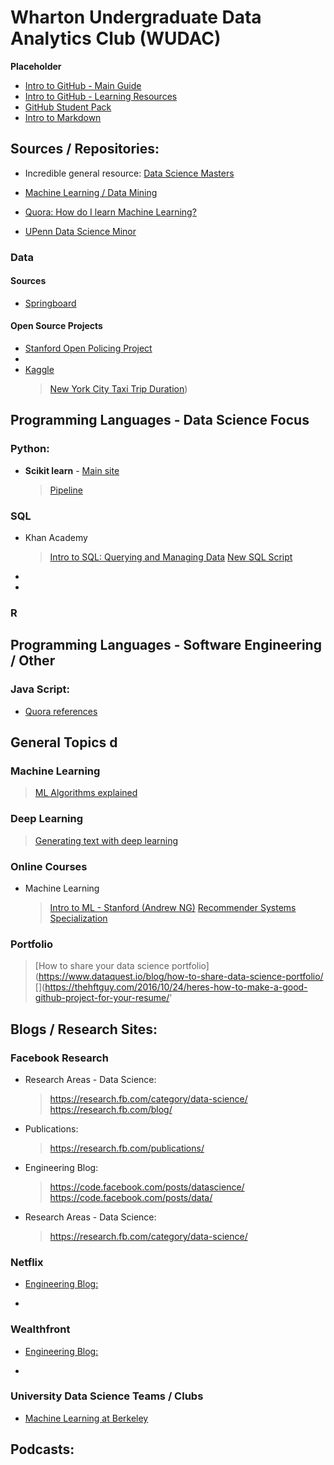 # Wharton Undergraduate Data Analytics Club (WUDAC)

**Placeholder**

- [Intro to GitHub - Main Guide](https://guides.github.com/activities/hello-world/)
- [Intro to GitHub - Learning Resources](https://help.github.com/articles/git-and-github-learning-resources/)
- [GitHub Student Pack](https://education.github.com/pack/offers)
- [Intro to Markdown](https://guides.github.com/features/mastering-markdown/)

## Sources / Repositories:

- Incredible general resource: [Data Science Masters](https://github.com/datasciencemasters/go) 
- [Machine Learning / Data Mining](https://github.com/josephmisiti/awesome-machine-learning/blob/master/books.md)
- [Quora: How do I learn Machine Learning?](https://www.quora.com/How-do-I-learn-machine-learning-1)


- [UPenn Data Science Minor](https://catalog.upenn.edu/undergraduate/programs/data-science-minor/)

### Data 

#### Sources
- [Springboard](https://www.springboard.com/blog/free-public-data-sets-data-science-project/) 
  
#### Open Source Projects
- [Stanford Open Policing Project](https://openpolicing.stanford.edu/)
- []()
- [Kaggle](https://www.kaggle.com/)
  >
  >[New York City Taxi Trip Duration](https://www.kaggle.com/c/nyc-taxi-trip-duration/data))
  >

## Programming Languages - Data Science Focus

### Python:

- **Scikit learn** - [Main site](http://scikit-learn.org/stable/index.html)
  > [Pipeline](http://scikit-learn.org/stable/modules/generated/sklearn.pipeline.Pipeline.html) 
  
### SQL

- Khan Academy
  > [Intro to SQL: Querying and Managing Data](https://www.khanacademy.org/computing/computer-programming/sql)
  > [New SQL Script](https://www.khanacademy.org/computer-programming/new/sql)
-
-

### R

## Programming Languages - Software Engineering / Other

### Java Script:

- [Quora references](https://www.quora.com/What-is-the-best-way-to-learn-JavaScript)
  > 



## General Topics d

### Machine Learning
  > [ML Algorithms explained](https://blog.dataiku.com/machine-learning-explained-algorithms-are-your-friend)

### Deep Learning
  > [Generating text with deep learning](https://medium.com/towards-data-science/generating-text-with-deep-learning-8d3ffec3305b)

### Online Courses

- Machine Learning
  > [Intro to ML - Stanford (Andrew NG)](https://www.coursera.org/learn/machine-learning/)
  > [Recommender Systems Specialization](https://www.coursera.org/specializations/recommender-systems)
  >
  >

### Portfolio
  > [How to share your data science portfolio](https://www.dataquest.io/blog/how-to-share-data-science-portfolio/
  > [](https://thehftguy.com/2016/10/24/heres-how-to-make-a-good-github-project-for-your-resume/'

## Blogs / Research Sites:


### Facebook Research
- Research Areas - Data Science:
  > https://research.fb.com/category/data-science/
  > https://research.fb.com/blog/
- Publications:
  > https://research.fb.com/publications/
- Engineering Blog:
  > https://code.facebook.com/posts/datascience/
  > https://code.facebook.com/posts/data/
- Research Areas - Data Science:
  > https://research.fb.com/category/data-science/



### Netflix
- [Engineering Blog:]()
  > 
- 
  
### Wealthfront
- [Engineering Blog:]()
  > 
- 

### University Data Science Teams / Clubs

- [Machine Learning at Berkeley](https://ml.berkeley.edu/)
  


## Podcasts:









